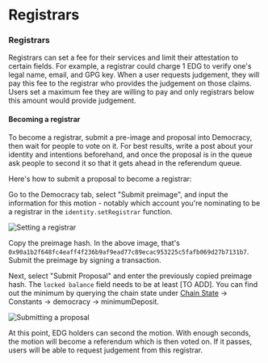 # Registrars



### Registrars

Registrars can set a fee for their services and limit their attestation to certain fields. For example, a registrar could charge 1 EDG to verify one's legal name, email, and GPG key. When a user requests judgement, they will pay this fee to the registrar who provides the judgement on those claims. Users set a maximum fee they are willing to pay and only registrars below this amount would provide judgement.

#### Becoming a registrar

To become a registrar, submit a pre-image and proposal into Democracy, then wait for people to vote on it. For best results, write a post about your identity and intentions beforehand, and once the proposal is in the queue ask people to second it so that it gets ahead in the referendum queue.

Here's how to submit a proposal to become a registrar:

Go to the Democracy tab, select "Submit preimage", and input the information for this motion - notably which account you're nominating to be a registrar in the `identity.setRegistrar` function.

![Setting a registrar](https://wiki.polkadot.network/img/identity/12.jpg)

Copy the preimage hash. In the above image, that's `0x90a1b2f648fc4eaff4f236b9af9ead77c89ecac953225c5fafb069d27b7131b7`. Submit the preimage by signing a transaction.

Next, select "Submit Proposal" and enter the previously copied preimage hash. The `locked balance` field needs to be at least \[TO ADD\]. You can find out the minimum by querying the chain state under [Chain State](https://polkadot.js.org/apps/#/chainstate) -&gt; Constants -&gt; democracy -&gt; minimumDeposit.

![Submitting a proposal](https://wiki.polkadot.network/img/identity/13.jpg)

At this point, EDG holders can second the motion. With enough seconds, the motion will become a referendum which is then voted on. If it passes, users will be able to request judgement from this registrar.

